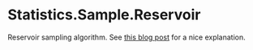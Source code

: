 Statistics.Sample.Reservoir
===========================

Reservoir sampling algorithm. See [this blog post](http://gregable.com/2007/10/reservoir-sampling.html) for a nice explanation.
